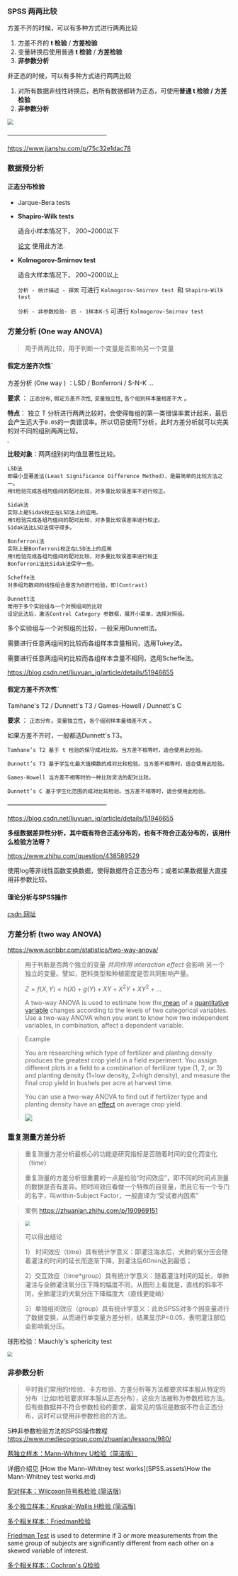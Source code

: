 ### SPSS 两两比较



方差不齐的时候，可以有多种方式进行两两比较

1. 方差不齐的 **t 检验** / **方差检验**
2. 变量转换后使用普通 **t 检验** / **方差检验**
3. **非参数分析**



非正态的时候，可以有多种方式进行两两比较

1. 对所有数据非线性转换后，若所有数据都转为正态，可使用**普通 t 检验 / 方差检验**
2. **非参数分析**



<img src="检验算法选择总结.assets/18697550-757a317d411f1207.png" style="zoom: 80%;" />  

————————————————

https://www.jianshu.com/p/75c32e1dac78



### 数据预分析



#### 正态分布检验

* Jarque-Bera  tests

* **Shapiro-Wilk tests** 

  适合小样本情况下， 200~2000以下

  [论文](https://doi.org/10.1186/s12984-023-01212-w) 使用此方法.

* **Kolmogorov-Smirnov test** 

  适合大样本情况下， 200~2000以上

  `分析 - 统计描述 - 探索` 可进行 `Kolmogorov-Smirnov test `和 `Shapiro-Wilk test` 

  `分析 - 非参数检验- 旧 - 1样本K-S` 可进行 `Kolmogorov-Smirnov test `







### 方差分析 (One way ANOVA)

> 用于两两比较，用于判断一个变量是否影响另一个变量



#### 假定方差齐次性`

方差分析 (One way ) ：LSD  / Bonferroni / S-N-K ...

**要求** ： `正态分布`, `假定方差齐次性`, `变量独立性`, `各个组别样本量相差不大` 。

**特点**： 独立 T 分析进行两两比较时，会使得每组的第一类错误率累计起来，最后会产生远大于`0.05`的一类错误率。所以切忌使用T分析，此时方差分析就可以完美的对不同的组别两两比较。 

<img src="检验算法选择总结.assets/20160718224839543" style="zoom:25%;" />

**比较对象**：两两组别的均值显著性比较。



    LSD法
    即最小显著差法(Least Significance Difference Method)，是最简单的比较方法之一。
    用t检验完成各组均值间的配对比较，对多重比较误差率不进行校正。
    
    Sidak法
    实际上是Sidak校正在LSD法上的应用。
    用t检验完成各组均值间的配对比较，对多重比较误差率进行校正。
    Sidak法比LSD法保守得多。
    
    Bonferroni法
    实际上是Bonferroni校正在LSD法上的应用
    用t检验完成各组均值间的配对比较，对多重比较误差率进行校正
    Bonferroni法比Sidak法保守一些。
    
    Scheffe法
    对多组均数间的线性组合是否为0进行检验，即(Contrast)
    
    Dunnett法
    常用于多个实验组与一个对照组间的比较
    设定此法后，激活Control Category 参数框，展开小菜单，选择对照组。 

多个实验组与一个对照组的比较，一般采用Dunnett法。

需要进行任意两组间的比较而各组样本含量相同，选用Tukey法。

需要进行任意两组间的比较而各组样本含量不相同，选用Scheffe法。

https://blog.csdn.net/liuyuan_jq/article/details/51946655





#### 假定方差不齐次性`

Tamhane's T2 / Dunnett's T3 / Games-Howell / Dunnett's C

**要求** ： `正态分布`，`变量独立性`，`各个组别样本量相差不大` 。

如果方差不齐时，一般都选Dunnett's T3。

    Tamhane’s T2 基于 t 检验的保守成对比较。当方差不相等时，适合使用此检验。
    
    Dunnett’s T3 基于学生化最大值模数的成对比较检验。当方差不相等时，适合使用此检验。
    
    Games-Howell 当方差不相等时的一种比较灵活的配对比较。
    
    Dunnett’s C 基于学生化范围的成对比较检验。当方差不相等时，适合使用此检验。
————————————————

https://blog.csdn.net/liuyuan_jq/article/details/51946655





**多组数据差异性分析，其中既有符合正态分布的，也有不符合正态分布的，该用什么检验方法呀？** 

https://www.zhihu.com/question/438589529

使用log等非线性函数变换数据，使得数据符合正态分布；或者如果数据量大直接用非参数比较。



#### 理论分析与SPSS操作

[csdn 网址](https://blog.csdn.net/liuyuan_jq/article/details/51946655?utm_medium=distribute.pc_relevant.none-task-blog-2%7Edefault%7EBlogCommendFromMachineLearnPai2%7Edefault-3.control&depth_1-utm_source=distribute.pc_relevant.none-task-blog-2%7Edefault%7EBlogCommendFromMachineLearnPai2%7Edefault-3.control) 



### 方差分析 (two way ANOVA)

https://www.scribbr.com/statistics/two-way-anova/

> 用于判断是否两个独立的变量 *共同作用  interaction effect*  会影响 另一个独立的变量。譬如，肥料类型和种植密度是否共同影响产量。
>
> $Z = f(X,Y) = h(X)+ g(Y) + XY + X^2Y+XY^2 + ...$ 
>
> A two-way ANOVA is used to estimate how the[ mean](https://www.scribbr.com/statistics/mean/) of a [quantitative variable](https://www.scribbr.com/methodology/types-of-variables/) changes according to the levels of two categorical variables. Use a  two-way ANOVA when you want to know how two independent variables, in  combination, affect a dependent variable.



> Example
>
> You are researching which type of fertilizer and planting density produces  the greatest crop yield in a field experiment. You assign different  plots in a field to a combination of fertilizer type (1, 2, or 3) and  planting density (1=low density, 2=high density), and measure the final  crop yield in bushels per acre at harvest time.
>
> You can use a two-way ANOVA to find out if fertilizer type and planting density have an [effect](https://www.scribbr.com/commonly-confused-words/affect-vs-effect/) on average crop yield.
>
> ![](检验算法选择总结.assets/image-20230605181903361.png)





### 重复测量方差分析

> 重复测量方差分析最核心的功能是研究指标是否随着时间的变化而变化（time）
>
> 重复测量的方差分析很重要的一点是检验“时间效应”，即不同的时间点测量的数据是否有差异。把时间效应看做一个特殊的自变量，而且它有一个专门的名字，叫within-Subject Factor，一般直译为“受试者内因素”



> 案例  https://zhuanlan.zhihu.com/p/190969151

> <img src="检验算法选择总结.assets/v2-2f2190d735da18008480d98303762098_720w.webp" style="zoom: 67%;" />
>
> 可以得出结论 
>
> 1） 时间效应（time）具有统计学意义：即灌注海水后，犬肺的氧分压会随着灌注的时间的延长而逐渐下降，到灌注后60min达到最低；
>
> 2）交互效应（time*group）具有统计学意义：随着灌注时间的延长，单肺灌注与全肺灌注氧分压下降的幅度不同，从图形上看就是，直线的斜率不同，全肺灌注的犬氧分压下降幅度大（直线更陡峭）
>
> 3）单独组间效应（group）具有统计学意义：此处SPSS对多个因变量进行了数据变换，从而进行单变量方差分析，结果显示P<0.05，表明灌注部位会影响氧分压。

 

球形检验：Mauchly's sphericity test

<img src="检验算法选择总结.assets/v2-beb255f085c3b686f5c15151c7240231_720w.webp" style="zoom:67%;" />







### 非参数分析



> 平时我们常用的t检验、卡方检验、方差分析等方法都要求样本服从特定的分布（比如t检验要求样本服从正态分布），这些方法被称为参数检验方法。但有些数据并不符合参数检验的要求，最常见的情况是数据不符合正态分布，这时可以使用非参数检验的方法。



5种非参数检验方法的SPSS操作教程 https://www.mediecogroup.com/zhuanlan/lessons/980/



[两独立样本：Mann-Whitney U检验（简洁版）](http://mp.weixin.qq.com/s?__biz=MzI2OTQyMzc5MA==&mid=2247484048&idx=1&sn=664d750dd5d5f08bd2a1eb278a2b1715&chksm=eae1c751dd964e479f8ed8f3de7af4d5c5f8db0163176e867f81826cddb6bdfdf7598fd2e9ed&scene=21#wechat_redirect)

详细介绍见  [How the Mann-Whitney test works](SPSS.assets\How the Mann-Whitney test works.md)  



[配对样本：Wilcoxon符号秩检验 (简洁版)](https://www.mediecogroup.com/zhuanlan/lessons/126/)



[多个独立样本：Kruskal-Wallis H检验 (简洁版)](https://www.mediecogroup.com/zhuanlan/lessons/165/)



[多个相关样本：Friedman检验](https://www.mediecogroup.com/zhuanlan/lessons/145/)

[Friedman Test](https://www.statstest.com/friedman-test/#:~:text=The%20Friedman%20Test%20is%20a%20statistical%20test%20used,and%20have%20a%20similar%20spread%20across%20your%20groups.z) is used to determine if 3 or more measurements from the same group of  subjects are significantly different from each other on a skewed  variable of interest.



[多个相关样本：Cochran's Q检验](https://www.mediecogroup.com/zhuanlan/lessons/308/)



